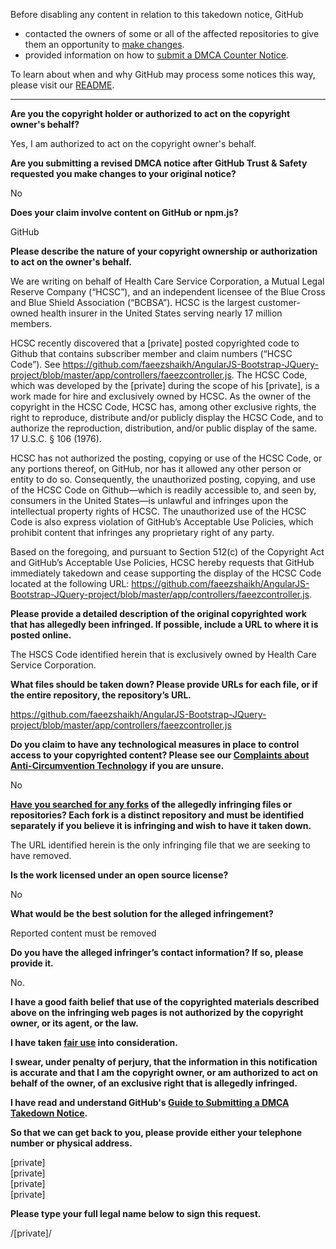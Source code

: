 Before disabling any content in relation to this takedown notice, GitHub
- contacted the owners of some or all of the affected repositories to give them an opportunity to [make changes](https://docs.github.com/en/github/site-policy/dmca-takedown-policy#a-how-does-this-actually-work).
- provided information on how to [submit a DMCA Counter Notice](https://docs.github.com/en/articles/guide-to-submitting-a-dmca-counter-notice).

To learn about when and why GitHub may process some notices this way, please visit our [README](https://github.com/github/dmca/blob/master/README.md#anatomy-of-a-takedown-notice).

---

**Are you the copyright holder or authorized to act on the copyright owner's behalf?**

Yes, I am authorized to act on the copyright owner's behalf.

**Are you submitting a revised DMCA notice after GitHub Trust & Safety requested you make changes to your original notice?**

No

**Does your claim involve content on GitHub or npm.js?**

GitHub

**Please describe the nature of your copyright ownership or authorization to act on the owner's behalf.**

We are writing on behalf of Health Care Service Corporation, a Mutual Legal Reserve Company (“HCSC”), and an independent licensee of the Blue Cross and Blue Shield Association (“BCBSA”). HCSC is the largest customer-owned health insurer in the United States serving nearly 17 million members.

HCSC recently discovered that a [private] posted copyrighted code to Github that contains subscriber member and claim numbers (“HCSC Code”). See https://github.com/faeezshaikh/AngularJS-Bootstrap-JQuery-project/blob/master/app/controllers/faeezcontroller.js. The HCSC Code, which was developed by the [private] during the scope of his [private], is a work made for hire and exclusively owned by HCSC. As the owner of the copyright in the HCSC Code, HCSC has, among other exclusive rights, the right to reproduce, distribute and/or publicly display the HCSC Code, and to authorize the reproduction, distribution, and/or public display of the same. 17 U.S.C. § 106 (1976).

HCSC has not authorized the posting, copying or use of the HCSC Code, or any portions thereof, on GitHub, nor has it allowed any other person or entity to do so. Consequently, the unauthorized posting, copying, and use of the HCSC Code on Github—which is readily accessible to, and seen by, consumers in the United States—is unlawful and infringes upon the intellectual property rights of HCSC. The unauthorized use of the HCSC Code is also express violation of GitHub’s Acceptable Use Policies, which prohibit content that infringes any proprietary right of any party.

Based on the foregoing, and pursuant to Section 512(c) of the Copyright Act and GitHub’s Acceptable Use Policies, HCSC hereby requests that GitHub immediately takedown and cease supporting the display of the HCSC Code located at the following URL: https://github.com/faeezshaikh/AngularJS-Bootstrap-JQuery-project/blob/master/app/controllers/faeezcontroller.js.

**Please provide a detailed description of the original copyrighted work that has allegedly been infringed. If possible, include a URL to where it is posted online.**

The HSCS Code identified herein that is exclusively owned by Health Care Service Corporation.

**What files should be taken down? Please provide URLs for each file, or if the entire repository, the repository’s URL.**

https://github.com/faeezshaikh/AngularJS-Bootstrap-JQuery-project/blob/master/app/controllers/faeezcontroller.js

**Do you claim to have any technological measures in place to control access to your copyrighted content? Please see our <a href="https://docs.github.com/articles/guide-to-submitting-a-dmca-takedown-notice#complaints-about-anti-circumvention-technology">Complaints about Anti-Circumvention Technology</a> if you are unsure.**

No

**<a href="https://docs.github.com/articles/dmca-takedown-policy#b-what-about-forks-or-whats-a-fork">Have you searched for any forks</a> of the allegedly infringing files or repositories? Each fork is a distinct repository and must be identified separately if you believe it is infringing and wish to have it taken down.**

The URL identified herein is the only infringing file that we are seeking to have removed.

**Is the work licensed under an open source license?**

No

**What would be the best solution for the alleged infringement?**

Reported content must be removed

**Do you have the alleged infringer’s contact information? If so, please provide it.**

No.

**I have a good faith belief that use of the copyrighted materials described above on the infringing web pages is not authorized by the copyright owner, or its agent, or the law.**

**I have taken <a href="https://www.lumendatabase.org/topics/22">fair use</a> into consideration.**

**I swear, under penalty of perjury, that the information in this notification is accurate and that I am the copyright owner, or am authorized to act on behalf of the owner, of an exclusive right that is allegedly infringed.**

**I have read and understand GitHub's <a href="https://docs.github.com/articles/guide-to-submitting-a-dmca-takedown-notice/">Guide to Submitting a DMCA Takedown Notice</a>.**

**So that we can get back to you, please provide either your telephone number or physical address.**

[private]  
[private]  
[private]  
[private]  

**Please type your full legal name below to sign this request.**

/[private]/

